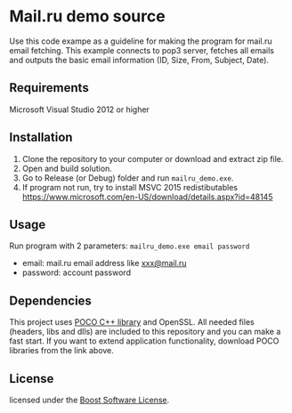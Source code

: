 # Mail.ru demo source
Use this code exampe as a guideline for making the program for mail.ru email fetching.
This example connects to pop3 server, fetches all emails and outputs the basic email information (ID, Size, From, Subject, Date).

## Requirements
Microsoft Visual Studio 2012 or higher

## Installation
1. Clone the repository to your computer or download and extract zip file.
2. Open and build solution.
3. Go to Release (or Debug) folder and run `mailru_demo.exe`.
4. If program not run, try to install MSVC 2015 redistibutables https://www.microsoft.com/en-US/download/details.aspx?id=48145

## Usage
Run program with 2 parameters: `mailru_demo.exe email password`
* email: mail.ru email address like xxx@mail.ru
* password: account password

## Dependencies
This project uses [POCO C++ library](http://pocoproject.org/) and OpenSSL.
All needed files (headers, libs and dlls) are included to this repository and you can make a fast start.
If you want to extend application functionality, download POCO libraries from the link above.

## License
licensed under the [Boost Software License](https://spdx.org/licenses/BSL-1.0).
